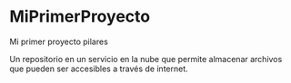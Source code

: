 # MiPrimerProyecto
Mi primer proyecto pilares

Un repositorio en un servicio en la nube que permite almacenar archivos que pueden ser accesibles a través de internet.
